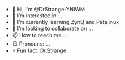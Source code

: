 - 👋 Hi, I’m @DrStrange-YNIWM
- 👀 I’m interested in ...
- 🌱 I’m currently learning ZynQ and Petalinux
- 💞️ I’m looking to collaborate on ...
- 📫 How to reach me ...
- 😄 Pronouns: ...
- ⚡ Fun fact: Dr.Strange

<!---
DrStrange-YNIWM/DrStrange-YNIWM is a ✨ special ✨ repository because its `README.md` (this file) appears on your GitHub profile.
You can click the Preview link to take a look at your changes.
--->
